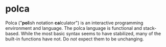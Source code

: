 # polca

Polca ("**pol**ish notation **ca**lculator") is an interactive programming environment and language. The polca language is functional and stack-based. While the most basic syntax seems to have stabilized, many of the built-in functions have not. Do *not* expect them to be unchanging.
